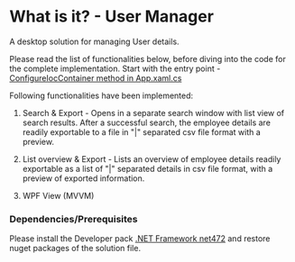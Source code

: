 # What is it? - User Manager

A desktop solution for managing User details.

Please read the list of functionalities below, before diving into the code for the complete implementation. 
Start with the entry point - [ConfigureIocContainer method in App.xaml.cs](EmployeeManager/App.xaml.cs)


Following functionalities have been implemented:
  1.  Search & Export - Opens in a separate search window with list view of search results.
        After a successful search, the employee details are readily exportable to a file in "|" separated csv file format with a preview.
        
  2.  List overview & Export - Lists an overview of employee details readily exportable as a list of "|" separated details in csv file format, with a preview of exported information.
        
  3.  WPF View (MVVM)

### Dependencies/Prerequisites
Please install the Developer pack [.NET Framework net472](https://dotnet.microsoft.com/download/dotnet-framework/net472) and restore nuget packages of the solution file.
